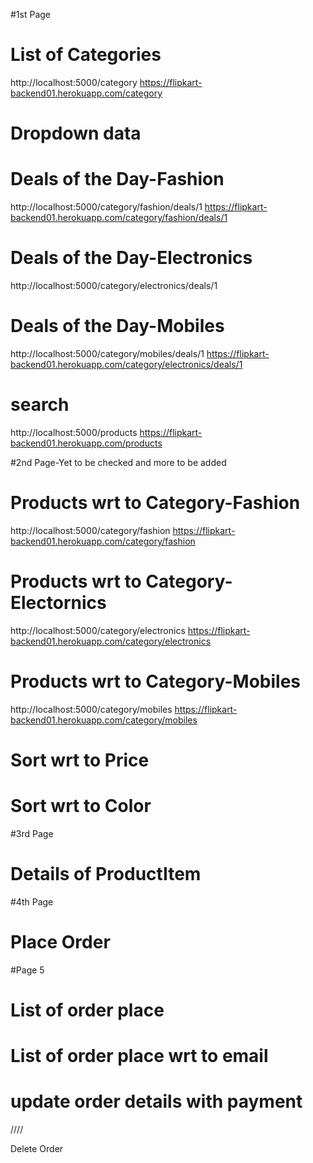 #1st Page
# List of Categories
http://localhost:5000/category
https://flipkart-backend01.herokuapp.com/category


# Dropdown data
# Deals of the Day-Fashion
http://localhost:5000/category/fashion/deals/1
https://flipkart-backend01.herokuapp.com/category/fashion/deals/1


# Deals of the Day-Electronics
http://localhost:5000/category/electronics/deals/1


# Deals of the Day-Mobiles
http://localhost:5000/category/mobiles/deals/1
https://flipkart-backend01.herokuapp.com/category/electronics/deals/1

# search 
http://localhost:5000/products
https://flipkart-backend01.herokuapp.com/products


#2nd Page-Yet to be checked and more to be added

# Products wrt to Category-Fashion
http://localhost:5000/category/fashion
https://flipkart-backend01.herokuapp.com/category/fashion


# Products wrt to Category-Electornics
http://localhost:5000/category/electronics
https://flipkart-backend01.herokuapp.com/category/electronics

# Products wrt to Category-Mobiles
http://localhost:5000/category/mobiles
https://flipkart-backend01.herokuapp.com/category/mobiles


# Sort wrt to Price


# Sort wrt to Color

#3rd Page
# Details of ProductItem

#4th Page
# Place Order

#Page 5
# List of order place
# List of order place wrt to email
# update order details with payment

////

Delete Order


